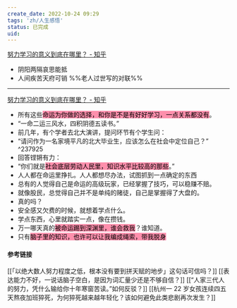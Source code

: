 ```yaml
---
create_date: 2022-10-24 09:29
tags: 'zh/人生感悟'
status: 已完成 
uid: 
---
```

[ 努力学习的意义到底在哪里？ - 知乎](https://www.zhihu.com/question/27513493/answer/119732285)

- 阴阳两隔哀思能抵
- 人间疾苦天府可销
%%老人过世写的对联%%
---
[努力学习的意义到底在哪里？ - 知乎](https://www.zhihu.com/question/27513493/answer/88940491)

- 所有这些<mark style="background: #FF5582A6;">命运为你做的选择，和你是不是有好好学习，一点关系都没有</mark>。
- “一命二运三风水，四积阴德五读书。”
- 前几年，有个学者去北大演讲，提问环节有个学生问：
- “请问作为一名家境平凡的北大毕业生，应该怎么在社会中定位自己？” ^237925
- 回答铿锵有力：
- “你们就是<mark style="background: #FF5582A6;">社会底层劳动人民里，知识水平比较高的那些</mark>。”
- 人人都在命运里挣扎。人人都想尽办法，试图抓到一点确定的东西
- 总有的人觉得自己是命运的高级玩家，已经掌握了技巧，可以稳赚不赔。
- 就像股民，总觉得自己并不是单纯的赌徒，自己是掌握得了大盘的。
- 真的吗？
- 安全感又欠费的时候，就想着学点什么。
- 学点东西，心里就踏实一点，像在攒钱。
- 万一哪天真的<mark style="background: #FF5582A6;">被命运踢到深渊里，谁会救我</mark>？谁知道。
- 只有<mark style="background: #FF5582A6;">脑子里的知识，也许可以让我编成绳索，带我脱身</mark>

#### 参考链接

[[「以绝大数人努力程度之低，根本没有要到拼天赋的地步」这句话可信吗？]]
[[表达能力不好，一说话脑子空白，是因为词汇量少还是不够自信？]]
[[“人家三代人的努力，凭什么输给你十年寒窗苦读。”如何反驳？]]
[[杭州一 22 岁女孩连续四五天熬夜加班猝死，为何猝死越来越年轻化？该如何避免此类悲剧再次发生？]]
